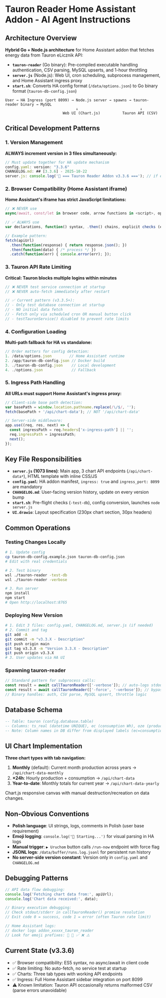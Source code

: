 # Tauron Reader Home Assistant Addon - AI Agent Instructions

## Architecture Overview

**Hybrid Go + Node.js architecture** for Home Assistant addon that fetches energy data from Tauron eLicznik API:

- **`tauron-reader`** (Go binary): Pre-compiled executable handling authentication, CSV parsing, MySQL upserts, and 1-hour throttling
- **`server.js`** (Node.js): Web UI, cron scheduling, subprocess management, and Home Assistant ingress proxy
- **`start.sh`**: Converts HA config format (`/data/options.json`) to Go binary format (`tauron-db-config.json`)

```
User → HA Ingress (port 8099) → Node.js server → spawns → tauron-reader binary → MySQL
                                ↓                            ↓
                          Web UI (Chart.js)          Tauron API (CSV)
```

## Critical Development Patterns

### 1. Version Management
**ALWAYS increment version in 3 files simultaneously:**
```javascript
// Must update together for HA update mechanism
config.yaml: version: "3.3.6"
CHANGELOG.md: ## [3.3.6] - 2025-10-22
server.js: console.log('🎯 === Tauron Reader Addon v3.3.6 ==='); // if exists
```

### 2. Browser Compatibility (Home Assistant iframe)
**Home Assistant's iframe has strict JavaScript limitations:**
```javascript
// ❌ NEVER use
async/await, const/let in browser code, arrow functions in <script>, optional chaining (?.)

// ✅ ALWAYS use
var declarations, function() syntax, .then() chains, explicit checks (el ? el.value : default)

// Example pattern:
fetch(apiUrl)
  .then(function(response) { return response.json(); })
  .then(function(data) { /* process */ })
  .catch(function(err) { console.error(err); });
```

### 3. Tauron API Rate Limiting
**Critical: Tauron blocks multiple logins within minutes**
```javascript
// ❌ NEVER test service connection at startup
// ❌ NEVER auto-fetch immediately after restart

// ✅ Current pattern (v3.3.5+):
// - Only test database connection at startup
// - NO initial data fetch
// - Fetch only via scheduled cron OR manual button click
// - testTauronService() disabled to prevent rate limits
```

### 4. Configuration Loading
**Multi-path fallback for HA vs standalone:**
```javascript
// Order matters for config detection:
1. /data/options.json        // Home Assistant runtime
2. /app/tauron-db-config.json // Docker build
3. ./tauron-db-config.json    // Local development
4. ./options.json             // Fallback
```

### 5. Ingress Path Handling
**All URLs must support Home Assistant's ingress proxy:**
```javascript
// Client-side base path detection:
var basePath = window.location.pathname.replace(/\/$/, '');
fetch(basePath + '/api/chart-data'); // NOT '/api/chart-data'

// Server-side middleware:
app.use((req, res, next) => {
  const ingressPath = req.headers['x-ingress-path'] || '';
  req.ingressPath = ingressPath;
  next();
});
```

## Key File Responsibilities

- **`server.js` (1073 lines)**: Main app, 3 chart API endpoints (`/api/chart-data*`), HTML template with inline CSS/JS
- **`config.yaml`**: HA addon manifest, `ingress: true` and `ingress_port: 8099` are mandatory
- **`CHANGELOG.md`**: User-facing version history, update on every version bump
- **`start.sh`**: Pre-flight checks (`-test-db`), config conversion, launches `node server.js`
- **`UI.drawio`**: Layout specification (230px chart section, 30px headers)

## Common Operations

### Testing Changes Locally
```bash
# 1. Update config
cp tauron-db-config.example.json tauron-db-config.json
# Edit with real credentials

# 2. Test binary
wsl ./tauron-reader -test-db
wsl ./tauron-reader -verbose

# 3. Run server
npm install
npm start
# Open http://localhost:8765
```

### Deploying New Version
```bash
# 1. Edit 3 files: config.yaml, CHANGELOG.md, server.js (if needed)
# 2. Commit and tag
git add -A
git commit -m "v3.3.X - Description"
git push origin main
git tag v3.3.X -m "Version 3.3.X - Description"
git push origin v3.3.X
# 3. User updates via HA UI
```

### Spawning tauron-reader
```javascript
// Standard pattern for subprocess calls:
const result = await callTauronReader(['-verbose']); // auto-logs stdout/stderr
const result = await callTauronReader(['-force', '-verbose']); // bypass throttle
// Binary handles: auth, CSV parse, MySQL upsert, throttle logic
```

## Database Schema
```sql
-- Table: tauron (config.database.table)
-- Columns: ts_real (datetime UNIQUE), ec (consumption Wh), oze (production Wh)
-- Note: Column names in DB differ from displayed labels (ec=consumption, oze=production)
```

## UI Chart Implementation
**Three chart types with tab navigation:**
1. **Monthly** (default): Current month production across years → `/api/chart-data-monthly`
2. **×24h**: Hourly production + consumption → `/api/chart-data`
3. **Year-to-date**: Monthly totals for current year → `/api/chart-data-yearly`

Chart.js responsive canvas with manual destruction/recreation on data changes.

## Non-Obvious Conventions

- **Polish language**: UI strings, logs, comments in Polish (user base requirement)
- **Emoji logging**: `console.log('🚀 Starting...')` for visual parsing in HA logs
- **Manual trigger**: `▶️ Uruchom` button calls `/run-now` endpoint with force flag
- **JSONL logs**: `/data/buffer/runs.log.jsonl` for persistent run history
- **No server-side version constant**: Version only in `config.yaml` and `CHANGELOG.md`

## Debugging Patterns

```javascript
// API data flow debugging:
console.log('Fetching chart data from:', apiUrl);
console.log('Chart data received:', data);

// Binary execution debugging:
// Check stdout/stderr in callTauronReader() promise resolution
// Exit code 0 = success, code 1 = error (often Tauron rate limit)

// Home Assistant logs:
// docker logs addon_xxxxx_tauron_reader
// Look for emoji prefixes: 🔌 🚀 ✅ ❌ ⚠️
```

## Current State (v3.3.6)

- ✅ Browser compatibility: ES5 syntax, no async/await in client code
- ✅ Rate limiting: No auto-fetch, no service test at startup
- ✅ Charts: Three tab types with working API endpoints
- ✅ Ingress: Full Home Assistant sidebar integration on port 8099
- ⚠️ Known limitation: Tauron API occasionally returns malformed CSV (parse errors unavoidable)
